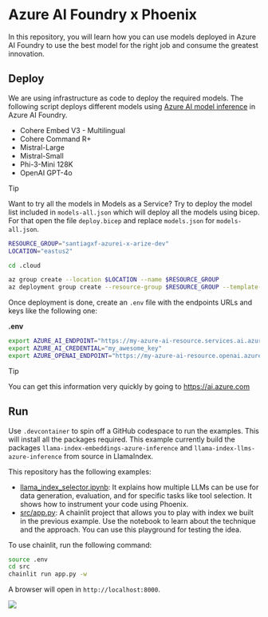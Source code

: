 # Azure AI Foundry x Phoenix

In this repository, you will learn how you can use models deployed in Azure AI Foundry to use the best model for the right job and consume the greatest innovation.

## Deploy

We are using infrastructure as code to deploy the required models. The following script deploys different models using [Azure AI model inference](https://aka.ms/aiservices/inference) in Azure AI Foundry. 

* Cohere Embed V3 - Multilingual
* Cohere Command R+
* Mistral-Large
* Mistral-Small
* Phi-3-Mini 128K
* OpenAI GPT-4o

> [!TIP]
> Want to try all the models in Models as a Service? Try to deploy the model list included in `models-all.json` which will deploy all the models using bicep. For that open the file `deploy.bicep` and replace `models.json` for `models-all.json`.


```bash
RESOURCE_GROUP="santiagxf-azurei-x-arize-dev"
LOCATION="eastus2" 

cd .cloud

az group create --location $LOCATION --name $RESOURCE_GROUP
az deployment group create --resource-group $RESOURCE_GROUP --template-file deploy.json
```

Once deployment is done, create an `.env` file with the endpoints URLs and keys like the following one:

__.env__

```bash
export AZURE_AI_ENDPOINT="https://my-azure-ai-resource.services.ai.azure.com/models"
export AZURE_AI_CREDENTIAL="my_awesome_key"
export AZURE_OPENAI_ENDPOINT="https://my-azure-ai-resource.openai.azure.com"
```

> [!TIP]
> You can get this information very quickly by going to https://ai.azure.com

## Run

Use `.devcontainer` to spin off a GitHub codespace to run the examples. This will install all the packages required. This example currently build the packages `llama-index-embeddings-azure-inference` and `llama-index-llms-azure-inference` from source in LlamaIndex.

This repository has the following examples:

* [llama_index_selector.ipynb](llama_index_selector.ipynb): It explains how multiple LLMs can be use for data generation, evaluation, and for specific tasks like tool selection. It shows how to instrument your code using Phoenix.
* [src/app.py](src/app.py): A chainlit project that allows you to play with index we built in the previous example. Use the notebook to learn about the technique and the approach. You can use this playground for testing the idea.

To use chainlit, run the following command:

```bash
source .env
cd src
chainlit run app.py -w
```

A browser will open in `http://localhost:8000`.

![](docs/chainlit.gif)
